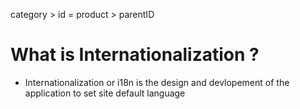 category > id = product > parentID

# What is Internationalization ? 
- Internationalization or i18n is the design and devlopement of the application to set site default language